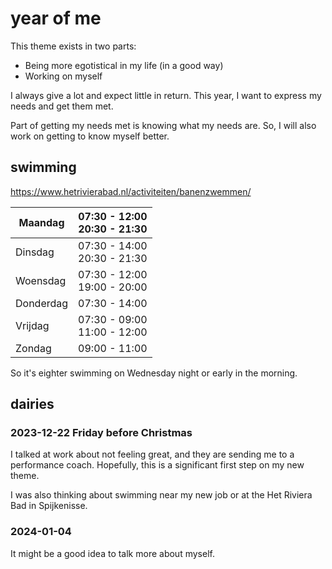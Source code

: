 # year of me

This theme exists in two parts:

- Being more egotistical in my life (in a good way)
- Working on myself

I always give a lot and expect little in return. This year, I want to express my needs and get them met.

Part of getting my needs met is knowing what my needs are. So, I will also work on getting to know myself better.

## swimming

<https://www.hetrivierabad.nl/activiteiten/banenzwemmen/>

| Maandag | 07:30 - 12:00<br>20:30 - 21:30 |
| ---- | ---- |
| Dinsdag | 07:30 - 14:00<br>20:30 - 21:30 |
| Woensdag | 07:30 - 12:00<br>19:00 - 20:00 |
| Donderdag | 07:30 - 14:00 |
| Vrijdag | 07:30 - 09:00<br>11:00 - 12:00 |
| Zondag | 09:00 - 11:00 |

So it's eighter swimming on Wednesday night or early in the morning.

## dairies

### **2023-12-22 Friday before Christmas**

I talked at work about not feeling great, and they are sending me to a performance coach. Hopefully, this is a significant first step on my new theme.

I was also thinking about swimming near my new job or at the Het Riviera Bad in Spijkenisse.

### **2024-01-04**

It might be a good idea to talk more about myself.
